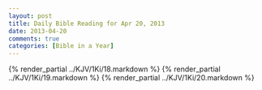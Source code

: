 ```yaml
---
layout: post
title: Daily Bible Reading for Apr 20, 2013
date: 2013-04-20
comments: true
categories: [Bible in a Year]
---
```

{% render_partial ../KJV/1Ki/18.markdown %}
{% render_partial ../KJV/1Ki/19.markdown %}
{% render_partial ../KJV/1Ki/20.markdown %}
